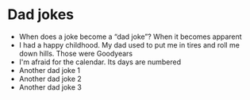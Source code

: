 # Dad jokes
* When does a joke become a “dad joke”? When it becomes apparent
* I had a happy childhood. My dad used to put me in tires and roll me down hills. Those were Goodyears
* I'm afraid for the calendar. Its days are numbered
* Another dad joke 1
* Another dad joke 2
* Another dad joke 3
